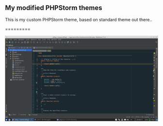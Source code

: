 My modified PHPStorm themes
----

This is my custom PHPStorm theme, based on standard theme out there..

=========

![](Screenshot.png)
